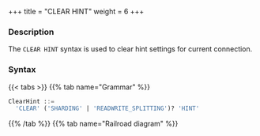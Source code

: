 +++
title = "CLEAR HINT"
weight = 6
+++

### Description

The `CLEAR HINT` syntax is used to clear hint settings for current connection.

### Syntax

{{< tabs >}}
{{% tab name="Grammar" %}}
```sql
ClearHint ::=
  'CLEAR' ('SHARDING' | 'READWRITE_SPLITTING')? 'HINT' 
```
{{% /tab %}}
{{% tab name="Railroad diagram" %}}
<iframe frameborder="0" name="diagram" id="diagram" width="100%" height="100%"></iframe>
{{% /tab %}}
{{< /tabs >}}

### Supplement

- When `SHARDING`/`READWRITE_SPLITTING` is not specified, the default is clear all hint settings.

### Example

- Clear hint settings of sharding

```sql
CLEAR SHARDING HINT;
```

- Clear hint settings of readwrite splitting

```sql
CLEAR READWRITE_SPLITTING HINT;
```

- Clear all hint settings

```sql
CLEAR HINT;
```

### Reserved word

`CLEAR`, `SHARDING`, `READWRITE_SPLITTING`, `HINT`

### Related links

- [Reserved word](/en/user-manual/shardingsphere-proxy/distsql/syntax/reserved-word/)
